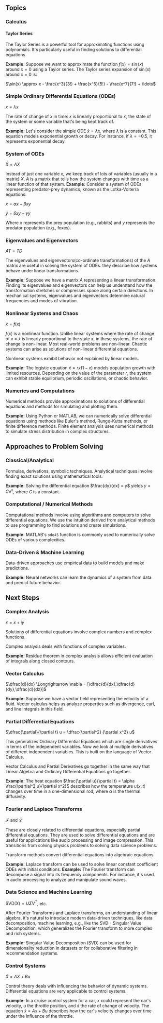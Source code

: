 ## Topics

### Calculus

#### Taylor Series

The Taylor Series is a powerful tool for approximating functions using polynomials. It's particularly useful in finding solutions to differential equations.

**Example:** Suppose we want to approximate the function $f(x) = \sin(x)$ around $x = 0$ using a Taylor series. The Taylor series expansion of $\sin(x)$ around $x = 0$ is:

$\sin(x) \approx x - \frac{x^3}{3!} + \frac{x^5}{5!} - \frac{x^7}{7!} + \ldots$

### Simple Ordinary Differential Equations (ODEs)

$\dot x = \lambda x$

The rate of change of $x$ in time: $\dot x$ is linearly proportional to $x$, the state of the system or some variable that's being kept track of.

**Example:** Let's consider the simple ODE $\dot x = \lambda x$, where $\lambda$ is a constant. This equation models exponential growth or decay. For instance, if $\lambda = -0.5$, it represents exponential decay.

### System of ODEs

$\dot X = A X$

Instead of just one variable $x$, we keep track of lots of variables (usually in a matrix) $X$. $A$ is a matrix that tells how the system changes with time as a linear function of that system.
**Example:** Consider a system of ODEs representing predator-prey dynamics, known as the Lotka-Volterra equations:

$\dot{x} = \alpha x - \beta xy$

$\dot{y} = \delta xy - \gamma y$

Where $x$ represents the prey population (e.g., rabbits) and $y$ represents the predator population (e.g., foxes).

### Eigenvalues and Eigenvectors

$AT = TD$

The eigenvalues and eigenvectors(co-ordinate transformations) of the $A$ matrix are useful in solving the system of ODEs. they describe how systems behave under linear transformations.

**Example:** Suppose we have a matrix $A$ representing a linear transformation. Finding its eigenvalues and eigenvectors can help us understand how the transformation stretches or compresses space along certain directions. In mechanical systems, eigenvalues and eigenvectors determine natural frequencies and modes of vibration.

### Nonlinear Systems and Chaos

$\dot x = f(x)$

$f(x)$ is a nonlinear function. Unlike linear systems where the rate of change of $x$ = $\dot x$ is linearly proportional to the state $x$, in these systems, the rate of change is non-linear. Most real-world problems are non-linear. Chaotic systems can arise as solutions of non-linear differential equations.

Nonlinear systems exhibit behavior not explained by linear models.


**Example:** The logistic equation $\dot{x} = rx(1-x)$ models population growth with limited resources. Depending on the value of the parameter $r$, the system can exhibit stable equilibrium, periodic oscillations, or chaotic behavior.

### Numerics and Computations

Numerical methods provide approximations to solutions of differential equations and methods for simulating and plotting them.

**Example:** Using Python or MATLAB, we can numerically solve differential equations using methods like Euler's method, Runge-Kutta methods, or finite difference methods. Finite element analysis uses numerical methods to simulate stress distribution in complex structures.

## Approaches to Problem Solving

### Classical/Analytical

Formulas, derivations, symbolic techniques. Analytical techniques involve finding exact solutions using mathematical tools.

**Example:** Solving the differential equation $\frac{dy}{dx} = y$ yields $y = Ce^x$, where $C$ is a constant.

### Computational / Numerical Methods

Computational methods involve using algorithms and computers to solve differential equations. We use the intuition derived from analytical methods to use programming to find solutions and create simulations.

**Example:** MATLAB's `ode45` function is commonly used to numerically solve ODEs of various complexities.

### Data-Driven & Machine Learning


Data-driven approaches use empirical data to build models and make predictions.

**Example:** Neural networks can learn the dynamics of a system from data and predict future behavior.


## Next Steps

### Complex Analysis

$x = x + iy$

Solutions of differential equations involve complex numbers and complex functions.

Complex analysis deals with functions of complex variables.

**Example:** Residue theorem in complex analysis allows efficient evaluation of integrals along closed contours.

### Vector Calculus

$\dfrac{d}{dx} \Longrightarrow \nabla = [\dfrac{d}{dx},\dfrac{d}{dy},\dfrac{d}{dz}]$

**Example:** Suppose we have a vector field representing the velocity of a fluid. Vector calculus helps us analyze properties such as divergence, curl, and line integrals in this field.

### Partial Differential Equations

$\dfrac{\partial}{\partial t} u = \dfrac{\partial^2}  {\partial x^2} u$

This generalizes Ordinary Differential Equations which are single derivatives in terms of the independent variables. Now we look at multiple derivatives of different independent variables. This is built on the language of Vector Calculus.

Vector Calculus and Partial Derivatives go together in the same way that Linear Algebra and Ordinary Differential Equations go together.

**Example:** The heat equation $\frac{\partial u}{\partial t} = \alpha \frac{\partial^2 u}{\partial x^2}$ describes how the temperature $u(x, t)$ changes over time in a one-dimensional rod, where $\alpha$ is the thermal diffusivity.

### Fourier and Laplace Transforms

$\mathcal{F}$ and $\mathcal{L}$

These are closely related to differential equations, especially partial differential equations. They are used to solve differential equations and are useful for applications like audio processing and image compression. This transitions from solving physics problems to solving data science problems.

Transform methods convert differential equations into algebraic equations.


**Example:** Laplace transform can be used to solve linear constant coefficient ODEs with initial conditions.
**Example:** The Fourier transform can decompose a signal into its frequency components. For instance, it's used in audio processing to analyze and manipulate sound waves.

### Data Science and Machine Learning

$\text{SVD}(X) = U\Sigma V^T$, etc.

After Fourier Transforms and Laplace transforms, an understanding of linear algebra, it's natural to introduce modern data-driven techniques, like data decomposition, machine learning, e.g., like the SVD - Singular Value Decomposition, which generalizes the Fourier transform to more complex and rich systems.

**Example:** Singular Value Decomposition (SVD) can be used for dimensionality reduction in datasets or for collaborative filtering in recommendation systems.

### Control Systems

$\dot X = AX + Bu$

Control theory deals with influencing the behavior of dynamic systems. Differential equations are very applicable to control systems.

**Example:** In a cruise control system for a car, $x$ could represent the car's velocity, $u$ the throttle position, and $\dot x$ the rate of change of velocity. The equation $\dot x = Ax + Bu$ describes how the car's velocity changes over time under the influence of the throttle.
